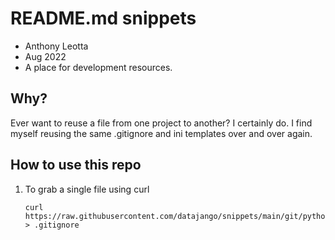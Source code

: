 # README.md snippets

- Anthony Leotta
- Aug 2022
- A place for development resources.

## Why?

Ever want to reuse a file from one project to another? I certainly do.  I find myself reusing the same .gitignore and ini templates over and over again.

## How to use this repo

1. To grab a single file using curl

    ```
    curl https://raw.githubusercontent.com/datajango/snippets/main/git/python.gitignore > .gitignore
    ```

